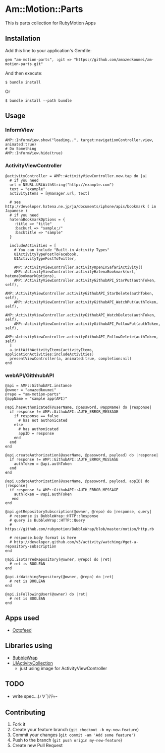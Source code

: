 # Am::Motion::Parts

This is parts collection for RubyMotion Apps

## Installation

Add this line to your application's Gemfile:

    gem "am-motion-parts", :git => "https://github.com/amazedkoumei/am-motion-parts.git"

And then execute:

    $ bundle install

Or

    $ bundle install --path bundle

## Usage

### InformView

    AMP::InformView.show("loading..", target:navigationController.view, animated:true)
    # Do Something
    AMP::InformView.hide(true)

### ActivityViewController

    @activityController = AMP::ActivityViewController.new.tap do |a|
      # if you need
      url = NSURL.URLWithString("http://example.com")
      text = "example"
      activityItems = [@manager.url, text]
      
      # see http://developer.hatena.ne.jp/ja/documents/iphone/apis/bookmark ( in Japanese )
      # if you need
      hatenaBookmarkOptions = {
      	:title => "title"
      	:backurl => "sample:/"
      	:backtitle => "sample"
      }
      
      includeActivities = [
      	# You can include "Built-in Activity Types"
      	UIActivityTypePostToFacebook,
        UIActivityTypePostToTwitter,
        
        AMP::ActivityViewController.activityOpenInSafariActivity()
        AMP::ActivityViewController.activityHatenaBookmark(url, hatenaBookmarkOptions),
        AMP::ActivityViewController.activityGithubAPI_StarPut(authToken, self),
        AMP::ActivityViewController.activityGithubAPI_StarDelete(authToken, self),
        AMP::ActivityViewController.activityGithubAPI_WatchPut(authToken, self),
        AMP::ActivityViewController.activityGithubAPI_WatchDelete(authToken, self),
        AMP::ActivityViewController.activityGithubAPI_FollowPut(authToken, self),
        AMP::ActivityViewController.activityGithubAPI_FollowDelete(authToken, self)
      ]
      a.initWithActivityItems(activityItems, applicationActivities:includeActivities)
      presentViewController(a, animated:true, completion:nil)
    end

### webAPI/GithhubAPI

    @api = AMP::GithubAPI.instance
    @owner = "amazedkoumei"
    @repo = "am-motion-parts"
    @appName = "sample app(API)"
    
    @api.hasAuthonicated(@userName, @password, @appName) do |response|
      if response != AMP::GithubAPI::AUTH_ERROR_MESSAGE
        if response == false
          # has not authonicated
        else
          # has authonicated
          appID = response
        end
      end
    end
    
    @api.createAuthorization(@userName, @password, payload) do |response|
      if response != AMP::GithubAPI::AUTH_ERROR_MESSAGE
        authToken = @api.authToken
      end
    end
    
    @api.updateAuthorization(@userName, @password, payload, appID) do |response|
      if response != AMP::GithubAPI::AUTH_ERROR_MESSAGE
        authToken = @api.authToken
       end
    end

    @api.getRepositorySubscription(@owner, @repo) do |response, query|
      # response is BubbleWrap::HTTP::Response
      # query is BubbleWrap::HTTP::Query
      # https://github.com/rubymotion/BubbleWrap/blob/master/motion/http.rb
      
      # response.body format is here
      # http://developer.github.com/v3/activity/watching/#get-a-repository-subscription
    end
    
    @api.isStarredRepository(@owner, @repo) do |ret|
      # ret is BOOLEAN
    end
    
    @api.isWatchingRepository(@owner, @repo) do |ret|
      # ret is BOOLEAN
    end
    
    @api.isFollowingUser(@owner) do |ret|
      # ret is BOOLEAN
    end

## Apps used

+ [Octofeed](https://github.com/amazedkoumei/motion-octofeed)

   
## Libraries using

+ [BubbleWrap](https://github.com/rubymotion/BubbleWrap)
+ [UIActivityCollection](https://github.com/shu223/UIActivityCollection)
  + just using image for ActivityViewController


## TODO

+ write spec…(ﾉ∀`)ｱﾁｬｰ

## Contributing

1. Fork it
2. Create your feature branch (`git checkout -b my-new-feature`)
3. Commit your changes (`git commit -am 'Add some feature'`)
4. Push to the branch (`git push origin my-new-feature`)
5. Create new Pull Request
